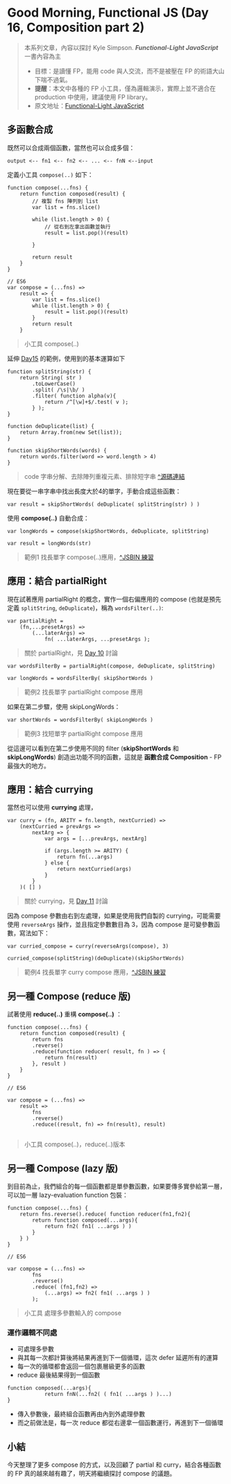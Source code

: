 Good Morning, Functional JS (Day 16, Composition part 2)
===
> 本系列文章，內容以探討 Kyle Simpson. ***Functional-Light JavaScript*** 一書內容為主
>* 目標：是讀懂 FP，能用 code 與人交流，而不是被壓在 FP 的術語大山下喘不過氣。
>* **提醒**：本文中各種的 FP 小工具，僅為邏輯演示，實際上並不適合在 production 中使用，建議使用 FP library。
>* 原文地址：[Functional-Light JavaScript](https://github.com/getify/Functional-Light-JS)

## 多函數合成
既然可以合成兩個函數，當然也可以合成多個：
```
output <-- fn1 <-- fn2 <-- ... <-- fnN <--input
```

定義小工具 `compose(..)` 如下：

```javascript=
function compose(...fns) {
    return function composed(result) {
        // 複製 fns 陣列到 list
        var list = fns.slice()
        
        while (list.length > 0) {
            // 從右到左拿出函數並執行
            result = list.pop()(result)
            
        }
        
        return result
    }
}

// ES6
var compose = (...fns) =>
    result => {
        var list = fns.slice()
        while (list.length > 0) {
            result = list.pop()(result)
        }
        return result
    }
```
> 小工具 compose(..)

延伸 [Day15](https://ithelp.ithome.com.tw/articles/10195854) 的範例，使用到的基本運算如下

```
function splitString(str) {
    return String( str )
        .toLowerCase()
        .split( /\s|\b/ )
        .filter( function alpha(v){
            return /^[\w]+$/.test( v );
        } );
}

function deDuplicate(list) {
    return Array.from(new Set(list));
}

function skipShortWords(words) {    
    return words.filter(word => word.length > 4)
}
```
> code 字串分解、去除陣列重複元素、排除短字串 [^源碼連結](https://github.com/getify/Functional-Light-JS/blob/master/manuscript/ch4.md#general-composition)

現在要從一串字串中找出長度大於4的單字，手動合成這些函數：

```
var result = skipShortWords( deDuplicate( splitString(str) ) )
```
使用 **compose(..)** 自動合成：

```
var longWords = compose(skipShortWords, deDuplicate, splitString)

var result = longWords(str)
```
> 範例1 找長單字 compose(..)應用，[^JSBIN 練習](https://jsbin.com/duqazuvuno/edit?js,console)

## 應用：結合 partialRight
現在試著應用 partialRight 的概念，實作一個右偏應用的 compose (也就是預先定義 `splitString`, `deDuplicate`)，稱為 `wordsFilter(..)`:

```
var partialRight =
    (fn,...presetArgs) =>
        (...laterArgs) =>
            fn( ...laterArgs, ...presetArgs );
```
> 關於 partialRight，見 [Day 10](https://ithelp.ithome.com.tw/articles/10194837) 討論

```
var wordsFilterBy = partialRight(compose, deDuplicate, splitString)

var longWords = wordsFilterBy( skipShortWords )
```
> 範例2 找長單字 partialRight compose 應用

如果在第二步驟，使用 skipLongWords：

```
var shortWords = wordsFilterBy( skipLongWords )
```
> 範例3 找短單字 partialRight compose 應用

從這邊可以看到在第二步使用不同的 filter (**skipShortWords** 和 **skipLongWords**) 創造出功能不同的函數，這就是 **函數合成 Composition** - FP 最強大的地方。

## 應用：結合 currying
當然也可以使用 **currying** 處理，

```
var curry = (fn, ARITY = fn.length, nextCurried) =>
    (nextCurried = prevArgs =>
        nextArg => {
            var args = [...prevArgs, nextArg]

            if (args.length >= ARITY) {
                return fn(...args)
            } else {
                return nextCurried(args)
            }    
        }
    )( [] )
```
> 關於 currying，見 [Day 11](https://ithelp.ithome.com.tw/articles/10195145) 討論

因為 compose 參數由右到左處理，如果是使用我們自製的 currying，可能需要使用 `reverseArgs` 操作，並且指定參數數目為 3，因為 compose 是可變參數函數，寫法如下：

```
var curried_compose = curry(reverseArgs(compose), 3)

curried_compose(splitString)(deDuplicate)(skipShortWords)
```
> 範例4 找長單字 curry compose 應用，[^JSBIN 練習](https://jsbin.com/vehigevaba/edit?js,console)

## 另一種 Compose (reduce 版)
試著使用 **reduce(..)** 重構 **compose(..)** ：

```
function compose(...fns) {
    return function composed(result) {
        return fns
        .reverse()
        .reduce(function reducer( result, fn ) => {
            return fn(result)
        }, result )
    }
}

// ES6

var compose = (...fns) =>
    result => 
        fns
        .reverse()
        .reduce((result, fn) => fn(result), result)        
    
```
> 小工具 compose(..)，reduce(..)版本

## 另一種 Compose (lazy 版)
到目前為止，我們組合的每一個函數都是單參數函數，如果要傳多實參給第一層，可以加一層 lazy-evaluation function 包裝：

```
function compose(...fns) {
    return fns.reverse().reduce( function reducer(fn1,fn2){
        return function composed(...args){
            return fn2( fn1( ...args ) )
        }
    } )
}

// ES6

var compose = (...fns) =>
        fns
        .reverse()
        .reduce( (fn1,fn2) =>
            (...args) => fn2( fn1( ...args ) )
        );
```
> 小工具 處理多參數輸入的 compose 

### 運作邏輯不同處
* 可處理多參數
* 與其每一次都計算後將結果再進到下一個循環，這次 defer 延遲所有的運算
* 每一次的循環都會返回一個包裹層級更多的函數
* reduce 最後結果得到一個函數
```
function composed(...args){
            return fnN(...fn2( ( fn1( ...args ) )...)
}
```
* 傳入參數後，最終組合函數再由內到外處理參數
* 而之前做法是，每一次 reduce 都從右邊拿一個函數運行，再進到下一個循環

## 小結
今天整理了更多 compose 的方式，以及回顧了 partial 和 curry，結合各種函數的 FP 真的越來越有趣了，明天將繼續探討 compose 的議題。
